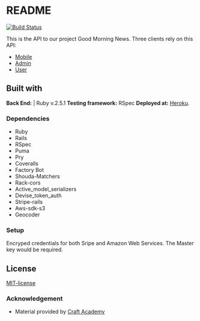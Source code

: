 # README

[![Build Status](https://semaphoreci.com/api/v1/jennymalmefeldt/api_good_morning_news-04b3ec9f-8176-4340-9119-9728bc3a9a37/branches/development/badge.svg)](https://semaphoreci.com/jennymalmefeldt/api_good_morning_news-04b3ec9f-8176-4340-9119-9728bc3a9a37)

This is the API to our project Good Morning News. 
Three clients rely on this API:
* [Mobile](https://github.com/emiliano-ma/mobile_good_morning_news)
* [Admin](https://github.com/emiliano-ma/client_admin_good_morning_news)
* [User](https://github.com/emiliano-ma/client_user_good_morning_news.git)


## Built with
**Back End:** | Ruby v.2.5.1
**Testing framework:** RSpec
**Deployed at:** [Heroku](https://good-morning-news-team1.herokuapp.com).

### Dependencies  
* Ruby
* Rails
* RSpec
* Puma
* Pry
* Coveralls
* Factory Bot
* Shouda-Matchers
* Rack-cors 
* Active_model_serializers
* Devise_token_auth
* Stripe-rails
* Aws-sdk-s3
* Geocoder
  
### Setup   
Encryped credentials for both Sripe and Amazon Web Services. The Master key would be required. 


## License  
[MIT-license](https://en.wikipedia.org/wiki/MIT_License)

### Acknowledgement  
- Material provided by [Craft Academy](https://craftacademy.se)